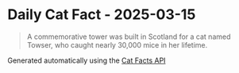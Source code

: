 # Daily Cat Fact - 2025-03-15

> A commemorative tower was built in Scotland for a cat named Towser, who caught nearly 30,000 mice in her lifetime.

Generated automatically using the [Cat Facts API](https://catfact.ninja)
